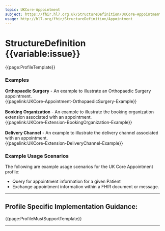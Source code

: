 ```yaml
---
topic: UKCore-Appointment
subject: https://fhir.hl7.org.uk/StructureDefinition/UKCore-Appointment
usage: http://hl7.org/fhir/StructureDefinition/Appointment
---
```


# StructureDefinition {{variable:issue}}

<nocheck>
{{page:ProfileTemplate}}

<div id="Examples" class="tabcontent">
  <h3>Examples</h3>
  <b>Orthopaedic Surgery</b> - An example to illustrate an Orthopaedic Surgery appointment.<br/>
{{pagelink:UKCore-Appointment-OrthopaedicSurgery-Example}}
<br/><br/>
<b>Booking Organization</b> - An example to illustrate the booking organization extension associated with an appointment.<br/>
{{pagelink:UKCore-Extension-BookingOrganization-Example}}
<br/><br/>
<b>Delivery Channel</b> - An example to illustrate the delivery channel associated with an appointment.<br/>
{{pagelink:UKCore-Extension-DeliveryChannel-Example}}
</div>
</nocheck>


<div id="ProfileGuidance">

### Example Usage Scenarios ###
The following are example usage scenarios for the UK Core Appointment profile:
- Query for appointment information for a given Patient
- Exchange appointment information within a FHIR document or message.

<hr class="thickline">

## Profile Specific Implementation Guidance: ##

{{page:ProfileMustSupportTemplate}}

</div>

---

